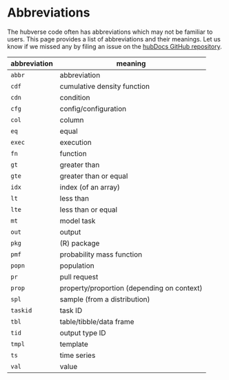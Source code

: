 # Abbreviations

The hubverse code often has abbreviations which may not be familiar to users. This page provides a list of abbreviations and their meanings. Let us know if we missed any by filing an issue on the [hubDocs GitHub repository](https://github.com/hubverse-org/hubDocs/issues).  

| abbreviation | meaning 
| ------------ | ------- |
| `abbr`       | abbreviation |
| `cdf`        | cumulative density function |
| `cdn`        | condition |
| `cfg`        | config/configuration |
| `col`        | column |
| `eq`         | equal |
| `exec`       | execution |
| `fn`         | function |
| `gt`         | greater than |
| `gte`        | greater than or equal |
| `idx`        | index (of an array) |
| `lt`         | less than |
| `lte`        | less than or equal |
| `mt`         | model task |
| `out`        | output |
| `pkg`        | (R) package | 
| `pmf`        | probability mass function |
| `popn`       | population |
| `pr`         | pull request |
| `prop`       | property/proportion (depending on context) |
| `spl`        | sample (from a distribution) |
| `taskid`     | task ID |
| `tbl`        | table/tibble/data frame |
| `tid`        | output type ID |
| `tmpl`       | template |
| `ts`         | time series |
| `val`        | value |

